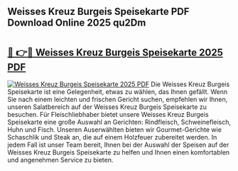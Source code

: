 ## Weisses Kreuz Burgeis Speisekarte PDF Download Online 2025 qu2Dm

# <h2><a href="http://gc5vxa.nevu.top/?p=Weisses+Kreuz+Burgeis+Speisekarte">🔗 👉🔴 Weisses Kreuz Burgeis Speisekarte 2025 PDF</a></h2>

[![Weisses Kreuz Burgeis Speisekarte 2025 PDF](https://i.imgur.com/dBaPXMq.png)](http://gc5vxa.nevu.top/?p=Weisses+Kreuz+Burgeis+Speisekarte)
Die Weisses Kreuz Burgeis Speisekarte ist eine Gelegenheit, etwas zu wählen, das Ihnen gefällt. Wenn Sie nach einem leichten und frischen Gericht suchen, empfehlen wir Ihnen, unseren Salatbereich auf der Weisses Kreuz Burgeis Speisekarte zu besuchen. Für Fleischliebhaber bietet unsere Weisses Kreuz Burgeis Speisekarte eine große Auswahl an Gerichten: Rindfleisch, Schweinefleisch, Huhn und Fisch. Unseren Auserwählten bieten wir Gourmet-Gerichte wie Schaschlik und Steak an, die auf einem Holzfeuer zubereitet werden. In jedem Fall ist unser Team bereit, Ihnen bei der Auswahl der Speisen auf der Weisses Kreuz Burgeis Speisekarte zu helfen und Ihnen einen komfortablen und angenehmen Service zu bieten.
